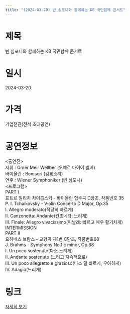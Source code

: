 ```yaml
---
title: "(2024-03-20) 빈 심포니와 함께하는 KB 국민함께 콘서트"
---
```


# 제목
빈 심포니와 함께하는 KB 국민함께 콘서트

# 일시
2024-03-20

# 가격
기업전관(전석 초대공연)

# 공연정보
<출연진>  
지휘 : Omer Meir Wellber (오메르 마이어 벨버)  
바이올린 : Bomsori (김봄소리)  
연주 : Wiener Symphoniker (빈 심포니)  
<프로그램>  
PART I  
표트르 일리치 차이콥스키 - 바이올린 협주곡 D장조, 작품번호 35  
P. I. Tchaikovsky - Violin Concerto D Major, Op.35  
Ⅰ. Allegro moderato(적당히 빠르게)  
Ⅱ. Canzonetta: Andante(칸초네타: 느리게)  
Ⅲ. Finale: Allegro vivacissimo(피날레: 빠르고 매우 활기차게)  
INTERMISSION  
PART II  
요하네스 브람스 - 교향곡 제1번 C단조, 작품번호68  
J. Brahms - Symphony No.1 c minor, Op.68  
Ⅰ. Un poco sostenuto(다소 느리게)  
Ⅱ. Andante sostenuto (느리고 지속적으로)  
Ⅲ. Un poco allegretto e grazioso(다소 덜 빠르게, 우아하게)  
Ⅳ. Adagio(느리게)

# 링크
[자세히 보기](https://www.sac.or.kr/site/main/show/show_view?SN=60807, "https://www.sac.or.kr/site/main/show/show_view?SN=60807")
